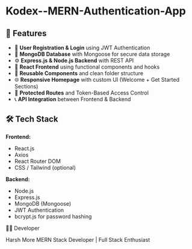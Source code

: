 ﻿# Kodex--MERN-Authentication-App

## 🚀 Features

- 🔐 **User Registration & Login** using JWT Authentication  
- 💾 **MongoDB Database** with Mongoose for secure data storage  
- ⚙️ **Express.js & Node.js Backend** with REST API  
- 🎨 **React Frontend** using functional components and hooks  
- 🧩 **Reusable Components** and clean folder structure  
- 🌐 **Responsive Homepage** with custom UI (Welcome + Get Started Sections)  
- 🧠 **Protected Routes** and Token-Based Access Control  
- 📞 **API Integration** between Frontend & Backend


## 🛠️ Tech Stack

**Frontend:**
- React.js  
- Axios  
- React Router DOM  
- CSS / Tailwind (optional)

**Backend:**
- Node.js  
- Express.js  
- MongoDB (Mongoose)  
- JWT Authentication  
- bcrypt.js for password hashing  


🧑‍💻 Developer

Harsh More
MERN Stack Developer | Full Stack Enthusiast

